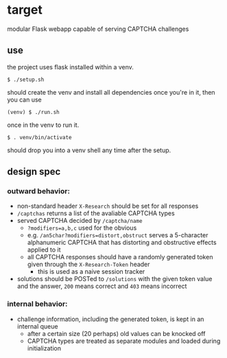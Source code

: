 # target
modular Flask webapp capable of serving CAPTCHA challenges

## use
the project uses flask installed within a venv.

```
$ ./setup.sh
```
should create the venv and install all dependencies once you're in it, then you can use 
```
(venv) $ ./run.sh
```
once in the venv to run it.
```
$ . venv/bin/activate
```
should drop you into a venv shell any time after the setup.

## design spec

### outward behavior:
* non-standard header `X-Research` should be set for all responses
* `/captchas` returns a list of the avaliable CAPTCHA types
* served CAPTCHA decided by `/captcha/name`
    * `?modifiers=a,b,c` used for the obvious
    * e.g. `/an5char?modifiers=distort,obstruct` serves a 5-character alphanumeric CAPTCHA that has distorting and obstructive effects applied to it
    * all CAPTCHA responses should have a randomly generated token given through the `X-Research-Token` header
        * this is used as a naive session tracker
* solutions should be POSTed to `/solutions` with the given token value and the answer, `200` means correct and `403` means incorrect

### internal behavior:
* challenge information, including the generated token, is kept in an internal queue
    * after a certain size (20 perhaps) old values can be knocked off
    * CAPTCHA types are treated as separate modules and loaded during initialization